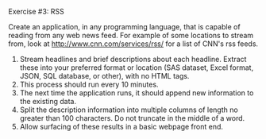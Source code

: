 Exercise #3: RSS

Create an application, in any programming language, that is capable of reading from any web news feed.
For example of some locations to stream from, look at http://www.cnn.com/services/rss/ for a list of
CNN's rss feeds.
  1. Stream headlines and brief descriptions about each headline. Extract these into your preferred
  format or location (SAS dataset, Excel format, JSON, SQL database, or other), with no HTML tags.
  2. This process should run every 10 minutes.
  3. The next time the application runs, it should append new information to the existing data.
  4. Split the description information into multiple columns of length no greater than 100 characters.
  Do not truncate in the middle of a word.
  5. Allow surfacing of these results in a basic webpage front end.
